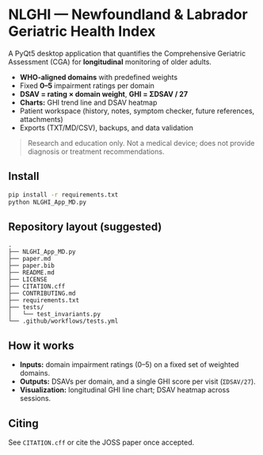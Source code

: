 # NLGHI — Newfoundland & Labrador Geriatric Health Index

A PyQt5 desktop application that quantifies the Comprehensive Geriatric Assessment (CGA) for **longitudinal** monitoring of older adults.

- **WHO-aligned domains** with predefined weights
- Fixed **0–5** impairment ratings per domain
- **DSAV = rating × domain weight**, **GHI = ΣDSAV / 27**
- **Charts:** GHI trend line and DSAV heatmap
- Patient workspace (history, notes, symptom checker, future references, attachments)
- Exports (TXT/MD/CSV), backups, and data validation

> Research and education only. Not a medical device; does not provide diagnosis or treatment recommendations.

## Install

```bash
pip install -r requirements.txt
python NLGHI_App_MD.py
```

## Repository layout (suggested)

```
.
├── NLGHI_App_MD.py
├── paper.md
├── paper.bib
├── README.md
├── LICENSE
├── CITATION.cff
├── CONTRIBUTING.md
├── requirements.txt
├── tests/
│   └── test_invariants.py
└── .github/workflows/tests.yml
```

## How it works

- **Inputs:** domain impairment ratings (0–5) on a fixed set of weighted domains.
- **Outputs:** DSAVs per domain, and a single GHI score per visit (`ΣDSAV/27`).
- **Visualization:** longitudinal GHI line chart; DSAV heatmap across sessions.

## Citing

See `CITATION.cff` or cite the JOSS paper once accepted.
